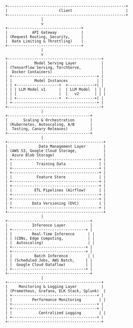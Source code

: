            +-----------------------------------------------------+
           |                       Client                        |
           +-----------------------------------------------------+
                           |
                           v
           +---------------------------------+
           |           API Gateway           |
           | (Request Routing, Security,     |
           |  Rate Limiting & Throttling)    |
           +---------------------------------+
                           |
                           v
           +------------------------------------------+
           |            Model Serving Layer           |
           | (TensorFlow Serving, TorchServe,         |
           |  Docker Containers)                      |
           | +--------------------------------------+ |
           | |          Model Instances             | |
           | | +-------------------+  +------------+| |
           | | | LLM Model v1      |  | LLM Model  | | |
           | | |                   |  |   v2       | | |
           | | +-------------------+  +------------+| |
           | +--------------------------------------+ |
           +------------------------------------------+
                           |
           +-------------------------------------+
           |       Scaling & Orchestration       |
           | (Kubernetes, Autoscaling, A/B       |
           |  Testing, Canary Releases)          |
           +-------------------------------------+
                           |
           +-------------------------------------------+
           |              Data Management Layer        |
           | (AWS S3, Google Cloud Storage,            |
           |  Azure Blob Storage)                      |
           | +---------------------------------------+ |
           | |           Training Data               | |
           | +---------------------------------------+ |
           | +---------------------------------------+ |
           | |           Feature Store               | |
           | +---------------------------------------+ |
           | +---------------------------------------+ |
           | |          ETL Pipelines (Airflow)      | |
           | +---------------------------------------+ |
           | +---------------------------------------+ |
           | |         Data Versioning (DVC)         | |
           | +---------------------------------------+ |
           +-------------------------------------------+
                           |
           +-------------------------------------+
           |           Inference Layer           |
           | +---------------------------------+ |
           | |         Real-Time Inference      | |
           | | (CDNs, Edge Computing,           | |
           | |  Autoscaling)                    | |
           | +---------------------------------+ |
           | +---------------------------------+ |
           | |          Batch Inference         | |
           | | (Scheduled Jobs, AWS Batch,     | |
           | |  Google Cloud Dataflow)         | |
           | +---------------------------------+ |
           +-------------------------------------+
                           |
           +------------------------------------------+
           |     Monitoring & Logging Layer           |
           | (Prometheus, Grafana, ELK Stack, Splunk)  |
           | +--------------------------------------+ |
           | |         Performance Monitoring        | |
           | +--------------------------------------+ |
           | +--------------------------------------+ |
           | |            Centralized Logging        | |
           | +--------------------------------------+ |
           +------------------------------------------+
